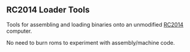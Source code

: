 RC2014 Loader Tools
-------------------

Tools for assembling and loading binaries onto an unmodified [RC2014](http://rc2014.co.uk/) computer.

No need to burn roms to experiment with assembly/machine code.
